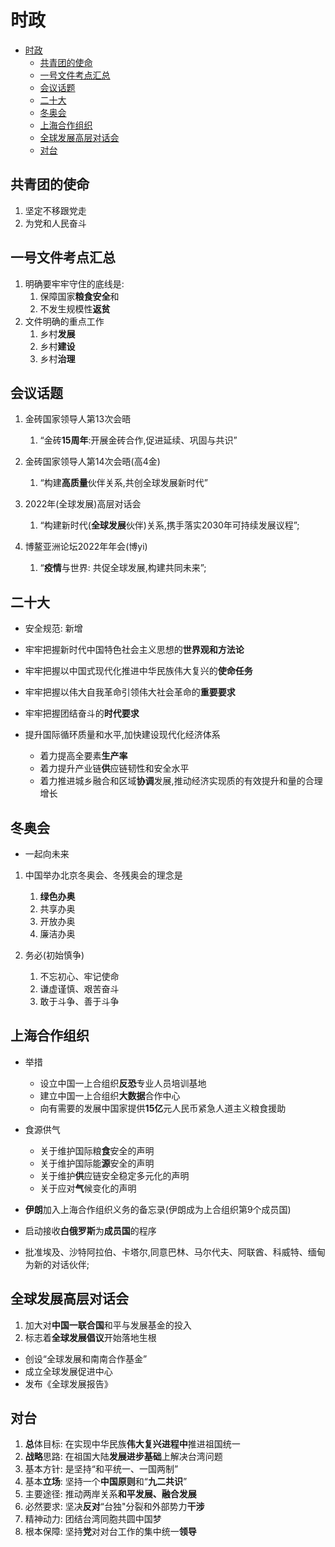 # 时政

- [时政](#时政)
  - [共青团的使命](#共青团的使命)
  - [⼀号⽂件考点汇总](#号件考点汇总)
  - [会议话题](#会议话题)
  - [二十大](#二十大)
  - [冬奥会](#冬奥会)
  - [上海合作组织](#上海合作组织)
  - [全球发展高层对话会](#全球发展高层对话会)
  - [对台](#对台)

## 共青团的使命

1. 坚定不移跟党走
2. 为党和人民奋斗

## ⼀号⽂件考点汇总

1. 明确要牢牢守住的底线是:
   1. 保障国家**粮⻝安全**和
   2. 不发⽣规模性**返贫**
2. 文件明确的重点⼯作
   1. 乡村**发展**
   2. 乡村**建设**
   3. 乡村**治理**

## 会议话题

1. 金砖国家领导人第13次会晤
   1. “金砖**15周年**:开展金砖合作,促进延续、巩固与共识”

2. 金砖国家领导人第14次会晤(高4金)
   1. “构建**高质量**伙伴关系,共创全球发展新时代”

3. 2022年(全球发展)高层对话会
   1. “构建新时代(**全球发展**伙伴)关系,携手落实2030年可持续发展议程”;

4. 博鳌亚洲论坛2022年年会(博yi)
   1. “**疫情**与世界: 共促全球发展,构建共同未来”;

## 二十大

- 安全规范: 新增

- 牢牢把握新时代中国特色社会主义思想的**世界观和方法论**
- 牢牢把握以中国式现代化推进中华民族伟大复兴的**使命任务**
- 牢牢把握以伟大自我革命引领伟大社会革命的**重要要求**
- 牢牢把握团结奋斗的**时代要求**

- 提升国际循环质量和水平,加快建设现代化经济体系
  - 着力提高全要素**生产率**
  - 着力提升产业链**供**应链韧性和安全水平
  - 着力推进城乡融合和区域**协调**发展,推动经济实现质的有效提升和量的合理增长

## 冬奥会

- 一起向未来

1. 中国举办北京冬奥会、冬残奥会的理念是
   1. **绿色办奥**
   2. 共享办奥
   3. 开放办奥
   4. 廉洁办奥

2. 务必(初始慎争)
   1. 不忘初心、牢记使命
   1. 谦虚谨慎、艰苦奋斗
   1. 敢于斗争、善于斗争

## 上海合作组织

- 举措
  - 设立中国一上合组织**反恐**专业人员培训基地
  - 建立中国一上合组织**大数据**合作中心
  - 向有需要的发展中国家提供**15亿**元人民币紧急人道主义粮食援助
- 食源供气
  - 关于维护国际粮**食**安全的声明
  - 关于维护国际能**源**安全的声明
  - 关于维护**供**应链安全稳定多元化的声明
  - 关于应对**气**候变化的声明

- **伊朗**加入上海合作组织义务的备忘录(伊朗成为上合组织第9个成员国)
- 启动接收**白俄罗斯**为**成员国**的程序
- 批准埃及、沙特阿拉伯、卡塔尔,同意巴林、马尔代夫、阿联酋、科威特、缅甸为新的对话伙伴;

## 全球发展高层对话会

1. 加大对**中国一联合国**和平与发展基金的投入
2. 标志着**全球发展倡议**开始落地生根

- 创设“全球发展和南南合作基金”
- 成立全球发展促进中心
- 发布《全球发展报告》

## 对台

1. **总**体目标: 在实现中华民族**伟大复兴进程中**推进祖国统一
2. **战略**思路: 在祖国大陆**发展进步基础**上解决台湾问题
3. 基本方针: 是坚持“和平统一、一国两制”
4. 基本**立场**: 坚持一个**中国原则**和“**九二共识**”
5. 主要途径: 推动两岸关系**和平发展、融合发展**
6. 必然要求: 坚决**反对**“台独"分裂和外部势力**干涉**
7. 精神动力: 团结台湾同胞共圆中国梦
8. 根本保障: 坚持**党**对对台工作的集中统一**领导**
